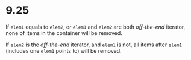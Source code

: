 # 9.25

If `elem1` equals to `elem2`, or `elem1` and `elem2` are both *off-the-end* iterator, none of items in the container will be removed.

If `elem2` is the *off-the-end* iterator, and `elem1` is not, all items after `elem1` (includes one `elem1` points to) will be removed.

